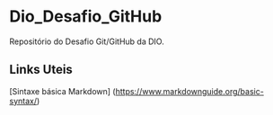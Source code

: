 # Dio_Desafio_GitHub
Repositório do Desafio Git/GitHub da DIO.
## Links Uteis
[Sintaxe básica Markdown] (https://www.markdownguide.org/basic-syntax/)
